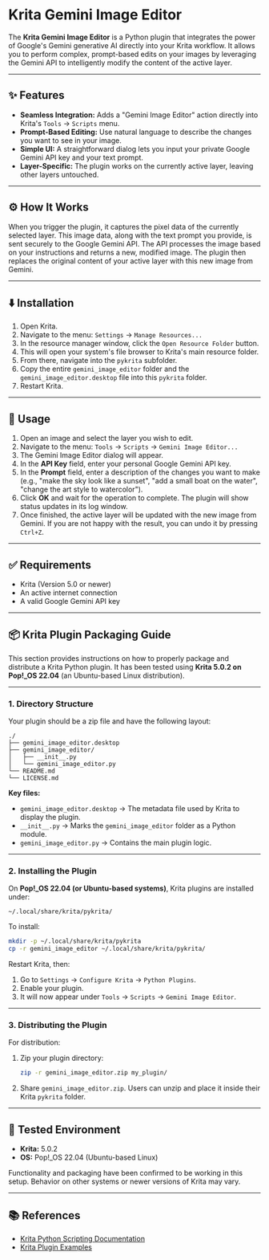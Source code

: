 # Krita Gemini Image Editor

The **Krita Gemini Image Editor** is a Python plugin that integrates the power of Google's Gemini generative AI directly into your Krita workflow. It allows you to perform complex, prompt-based edits on your images by leveraging the Gemini API to intelligently modify the content of the active layer.

-----

## ✨ Features

  * **Seamless Integration:** Adds a "Gemini Image Editor" action directly into Krita's `Tools` -\> `Scripts` menu.
  * **Prompt-Based Editing:** Use natural language to describe the changes you want to see in your image.
  * **Simple UI:** A straightforward dialog lets you input your private Google Gemini API key and your text prompt.
  * **Layer-Specific:** The plugin works on the currently active layer, leaving other layers untouched.

-----

## ⚙️ How It Works

When you trigger the plugin, it captures the pixel data of the currently selected layer. This image data, along with the text prompt you provide, is sent securely to the Google Gemini API. The API processes the image based on your instructions and returns a new, modified image. The plugin then replaces the original content of your active layer with this new image from Gemini.

-----

## ⬇️ Installation

1.  Open Krita.
2.  Navigate to the menu: `Settings` -\> `Manage Resources...`
3.  In the resource manager window, click the `Open Resource Folder` button.
4.  This will open your system's file browser to Krita's main resource folder.
5.  From there, navigate into the `pykrita` subfolder.
6.  Copy the entire `gemini_image_editor` folder and the `gemini_image_editor.desktop` file into this `pykrita` folder.
7.  Restart Krita.

-----

## 🚀 Usage

1.  Open an image and select the layer you wish to edit.
2.  Navigate to the menu: `Tools` -\> `Scripts` -\> `Gemini Image Editor...`
3.  The Gemini Image Editor dialog will appear.
4.  In the **API Key** field, enter your personal Google Gemini API key.
5.  In the **Prompt** field, enter a description of the changes you want to make (e.g., "make the sky look like a sunset", "add a small boat on the water", "change the art style to watercolor").
6.  Click **OK** and wait for the operation to complete. The plugin will show status updates in its log window.
7.  Once finished, the active layer will be updated with the new image from Gemini. If you are not happy with the result, you can undo it by pressing `Ctrl+Z`.

-----

## ✅ Requirements

  * Krita (Version 5.0 or newer)
  * An active internet connection
  * A valid Google Gemini API key

-----

## 📦 Krita Plugin Packaging Guide

This section provides instructions on how to properly package and distribute a Krita Python plugin. It has been tested using **Krita 5.0.2 on Pop\!\_OS 22.04** (an Ubuntu-based Linux distribution).

-----

### 1\. Directory Structure

Your plugin should be a zip file and have the following layout:

```
./
├── gemini_image_editor.desktop
├── gemini_image_editor/
│   ├── __init__.py
│   └── gemini_image_editor.py
└── README.md
└── LICENSE.md
```

**Key files:**

  * `gemini_image_editor.desktop` → The metadata file used by Krita to display the plugin.
  * `__init__.py` → Marks the `gemini_image_editor` folder as a Python module.
  * `gemini_image_editor.py` → Contains the main plugin logic.

-----

### 2\. Installing the Plugin

On **Pop\!\_OS 22.04 (or Ubuntu-based systems)**, Krita plugins are installed under:

```
~/.local/share/krita/pykrita/
```

To install:

```bash
mkdir -p ~/.local/share/krita/pykrita
cp -r gemini_image_editor ~/.local/share/krita/pykrita/
```

Restart Krita, then:

1.  Go to `Settings` -\> `Configure Krita` -\> `Python Plugins`.
2.  Enable your plugin.
3.  It will now appear under `Tools` -\> `Scripts` -\> `Gemini Image Editor`.

-----

### 3\. Distributing the Plugin

For distribution:

1.  Zip your plugin directory:

    ```bash
    zip -r gemini_image_editor.zip my_plugin/
    ```

2.  Share `gemini_image_editor.zip`. Users can unzip and place it inside their Krita `pykrita` folder.

-----

## 🧪 Tested Environment

  * **Krita:** 5.0.2
  * **OS:** Pop\!\_OS 22.04 (Ubuntu-based Linux)

Functionality and packaging have been confirmed to be working in this setup. Behavior on other systems or newer versions of Krita may vary.

-----

## 📚 References

  * [Krita Python Scripting Documentation](https://docs.krita.org/en/user_manual/python_scripting/introduction.html)
  * [Krita Plugin Examples](https://invent.kde.org/graphics/krita-plugins)

